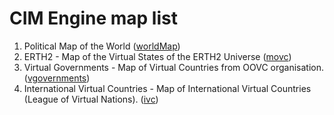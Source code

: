 # CIM Engine map list

1. Political Map of the World  ([worldMap](https://cimengine.github.io/map/?id=worldMap))
2. ERTH2 - Map of the Virtual States of the ERTH2 Universe ([movc](https://cimengine.github.io/map/?id=movc))
3. Virtual Governments - Map of Virtual Countries from OOVC organisation. ([vgovernments](https://cimengine.github.io/map/?id=vgovernments))
4. International Virtual Countries - Map of International Virtual Countries (League of Virtual Nations). ([ivc](https://cimengine.github.io/map/?id=ivc))
